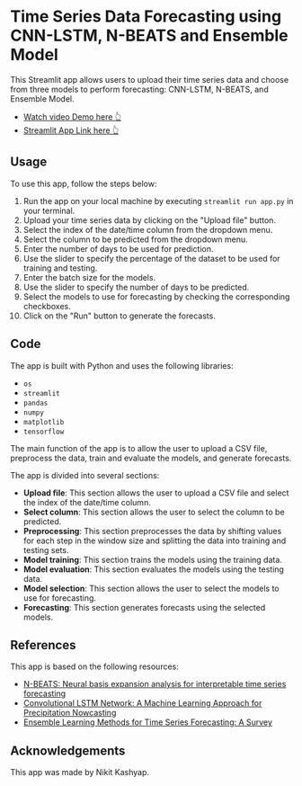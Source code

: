 # Time Series Data Forecasting using CNN-LSTM, N-BEATS and Ensemble Model
This Streamlit app allows users to upload their time series data and choose from three models to perform forecasting: CNN-LSTM, N-BEATS, and Ensemble Model.
* [Watch video Demo here 👆](https://www.linkedin.com/posts/activity-7017968597385822208-7cnn?utm_source=share&utm_medium=member_desktop)
* [Streamlit App Link here 👆](https://nikit117-time-series-forcasting-using-streamlit-custom-k8lq0t.streamlit.app/)
## Usage
To use this app, follow the steps below:

1. Run the app on your local machine by executing `streamlit run app.py` in your terminal.
2. Upload your time series data by clicking on the "Upload file" button.
3. Select the index of the date/time column from the dropdown menu.
4. Select the column to be predicted from the dropdown menu.
5. Enter the number of days to be used for prediction.
6. Use the slider to specify the percentage of the dataset to be used for training and testing.
7. Enter the batch size for the models.
8. Use the slider to specify the number of days to be predicted.
9. Select the models to use for forecasting by checking the corresponding checkboxes.
10. Click on the "Run" button to generate the forecasts.
## Code
The app is built with Python and uses the following libraries:

* `os`
* `streamlit`
* `pandas`
* `numpy`
* `matplotlib`
* `tensorflow`

The main function of the app is to allow the user to upload a CSV file, preprocess the data, train and evaluate the models, and generate forecasts.

The app is divided into several sections:

* **Upload file**: This section allows the user to upload a CSV file and select the index of the date/time column.
* **Select column**: This section allows the user to select the column to be predicted.
* **Preprocessing**: This section preprocesses the data by shifting values for each step in the window size and splitting the data into training and testing sets.
* **Model training**: This section trains the models using the training data.
* **Model evaluation**: This section evaluates the models using the testing data.
* **Model selection**: This section allows the user to select the models to use for forecasting.
* **Forecasting**: This section generates forecasts using the selected models.
## References
This app is based on the following resources:
* [N-BEATS: Neural basis expansion analysis for interpretable time series forecasting](https://arxiv.org/abs/1905.10437)
* [Convolutional LSTM Network: A Machine Learning Approach for Precipitation Nowcasting](https://arxiv.org/abs/1506.04214)
* [Ensemble Learning Methods for Time Series Forecasting: A Survey](https://arxiv.org/abs/1910.06371)
## Acknowledgements
This app was made by Nikit Kashyap.
